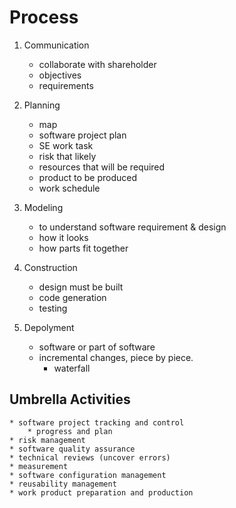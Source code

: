 # Process

1. Communication
	* collaborate with shareholder
	* objectives
	* requirements

2. Planning
	* map
	* software project plan
	* SE work task
	* risk that likely
	* resources that will be required
	* product to be produced
	* work schedule

3. Modeling
	* to understand software requirement & design
	* how it looks
	* how parts fit together

4. Construction
	* design must be built
	* code generation
	* testing

5. Depolyment
	* software or part of software
	* incremental changes, piece by piece.
		* waterfall


## Umbrella Activities
	* software project tracking and control
		* progress and plan
	* risk management
	* software quality assurance
	* technical reviews (uncover errors)
	* measurement
	* software configuration management
	* reusability management
	* work product preparation and production
